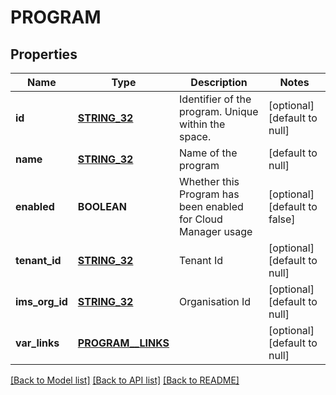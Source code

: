# PROGRAM

## Properties
Name | Type | Description | Notes
------------ | ------------- | ------------- | -------------
**id** | [**STRING_32**](STRING_32.md) | Identifier of the program. Unique within the space. | [optional] [default to null]
**name** | [**STRING_32**](STRING_32.md) | Name of the program | [default to null]
**enabled** | **BOOLEAN** | Whether this Program has been enabled for Cloud Manager usage | [optional] [default to false]
**tenant_id** | [**STRING_32**](STRING_32.md) | Tenant Id | [optional] [default to null]
**ims_org_id** | [**STRING_32**](STRING_32.md) | Organisation Id | [optional] [default to null]
**var_links** | [**PROGRAM__LINKS**](Program__links.md) |  | [optional] [default to null]

[[Back to Model list]](../README.md#documentation-for-models) [[Back to API list]](../README.md#documentation-for-api-endpoints) [[Back to README]](../README.md)


